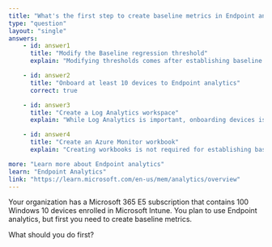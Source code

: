 ```yaml
---
title: "What's the first step to create baseline metrics in Endpoint analytics?"
type: "question"
layout: "single"
answers:
    - id: answer1
      title: "Modify the Baseline regression threshold"
      explain: "Modifying thresholds comes after establishing baseline metrics"

    - id: answer2
      title: "Onboard at least 10 devices to Endpoint analytics"
      correct: true

    - id: answer3
      title: "Create a Log Analytics workspace"
      explain: "While Log Analytics is important, onboarding devices is the first required step"

    - id: answer4
      title: "Create an Azure Monitor workbook"
      explain: "Creating workbooks is not required for establishing baseline metrics"

more: "Learn more about Endpoint analytics"
learn: "Endpoint Analytics"
link: "https://learn.microsoft.com/en-us/mem/analytics/overview"
---
```

Your organization has a Microsoft 365 E5 subscription that contains 100 Windows 10 devices enrolled in Microsoft Intune. You plan to use Endpoint analytics, but first you need to create baseline metrics.

What should you do first?

